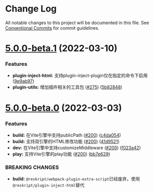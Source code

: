 # Change Log

All notable changes to this project will be documented in this file.
See [Conventional Commits](https://conventionalcommits.org) for commit guidelines.

# [5.0.0-beta.1](https://github.com/ecomfe/reskript/compare/v5.0.0-beta.0...v5.0.0-beta.1) (2022-03-10)


### Features

* **plugin-inject-html:** 支持plugin-inject-plugin仅在指定的命令下启用 ([9e9ab97](https://github.com/ecomfe/reskript/commit/9e9ab97358ad0339d76d54d8c5ab1b8c30492774))
* **plugin-utils:** 增加插件相关的工具包 ([#275](https://github.com/ecomfe/reskript/issues/275)) ([5b82848](https://github.com/ecomfe/reskript/commit/5b828489c2ee96a612f8faecfb18a4d34fb14228))





# [5.0.0-beta.0](https://github.com/ecomfe/reskript/compare/v4.3.0...v5.0.0-beta.0) (2022-03-03)


### Features

* **build:** 在Vite引擎中支持publicPath ([#200](https://github.com/ecomfe/reskript/issues/200)) ([c4da054](https://github.com/ecomfe/reskript/commit/c4da054ed4e2a3c704c2d54dc3777801b343167e))
* **build:** 支持双引擎的HTML修改功能 ([#200](https://github.com/ecomfe/reskript/issues/200)) ([41d9521](https://github.com/ecomfe/reskript/commit/41d9521225ff4b5bcb43614d82f9eec87bcd638d))
* **dev:** 在Vite引擎中支持customizeMiddleware ([#200](https://github.com/ecomfe/reskript/issues/200)) ([f023a42](https://github.com/ecomfe/reskript/commit/f023a42b47bc41bcd6e0af7c3b3c2df2dcec5e2f))
* **play:** 支持Vite引擎的play功能 ([#200](https://github.com/ecomfe/reskript/issues/200)) ([bb7e629](https://github.com/ecomfe/reskript/commit/bb7e62936582c62098e3bea31ee93f286eaa81a6))


### BREAKING CHANGES

* **build:** `@reskript/webpack-plugin-extra-script`已经废弃，使用`@reskript/plugin-inject-html`替代
